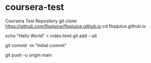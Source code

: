 # coursera-test
Coursera Test Repository
git clone https://github.com/flopjuice/flopjuice.github.io
cd flopjuice.github.io

echo "Hello World" > index.html
git add --all

git commit -m "Initial commit"

git push -u origin main

